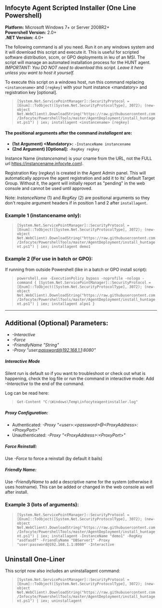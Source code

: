## Infocyte Agent Scripted Installer (One Line Powershell)
**Platform:** Microsoft Windows 7+ or Server 2008R2+\
**Powershell Version:** 2.0+\
**.NET Version:** 4.0+

The following command is all you need.  Run it on any windows system and it will download this script and execute it.  This is useful for scripted software distribution, sccm, or GPO deployments in leu of an MSI.  The script will manage an automated installation process for the HUNT agent.  *IMPORTANT: You DO NOT need to download this script. Leave it here unless you want to host it yourself.*

To execute this script on a windows host, run this command replacing `<instancename>` and `[regkey]` with your hunt instance \<mandatory\> and registration key [optional].


> `[System.Net.ServicePointManager]::SecurityProtocol = [Enum]::ToObject([System.Net.SecurityProtocolType], 3072); (new-object Net.WebClient).DownloadString("https://raw.githubusercontent.com/Infocyte/PowershellTools/master/AgentDeployment/install_huntagent.ps1") | iex; installagent <instancename> [regkey]`


#### The positional arguments after the command *installagent* are:  
* **(1st Argument) \<Mandatory\>:** `-InstanceName instancename`
* **(2nd Argument) [Optional]:** `-RegKey regkey`

Instance Name (*instancename*) is your cname from the URL, not the FULL url https://instancename.infocyte.com).

Registration Key (*regkey*) is created in the Agent Admin panel. This will automatically approve the agent registration and add it to its' default Target Group. Without it, the agent will initially report as "pending" in the web console and cannot be used until approved.

Note: *InstanceName* (1) and *RegKey* (2) are positional arguments so they don't require argument headers if in position 1 and 2 after `installagent`.

### Example 1 (instancename only):  
> `[System.Net.ServicePointManager]::SecurityProtocol = [Enum]::ToObject([System.Net.SecurityProtocolType], 3072);
(new-object Net.WebClient).DownloadString("https://raw.githubusercontent.com/Infocyte/PowershellTools/master/AgentDeployment/install_huntagent.ps1") | iex;
installagent demo1`

### Example 2 (For use in batch or GPO):
If running from outside Powershell (like in a batch or GPO install script):
> `powershell.exe -ExecutionPolicy bypass -noprofile -nologo -command { [System.Net.ServicePointManager]::SecurityProtocol = [Enum]::ToObject([System.Net.SecurityProtocolType], 3072); (new-object Net.WebClient).DownloadString("https://raw.githubusercontent.com/Infocyte/PowershellTools/master/AgentDeployment/install_huntagent.ps1") | iex; installagent alpo1 }`

---

## Additional (Optional) Parameters:
* *-Interactive*
* *-Force*
* *-FriendlyName "String"*
* *-Proxy "user:password@192.168.1.1:8080"*


##### Interactive Mode
Silent run is default so if you want to troubleshoot or check out what is happening, check the log file or run the command in interactive mode:  Add *-Interactive* to the end of the command.

Log can be read here:
> `Get-Content "C:\Windows\Temp\infocyteagentinstaller.log"`

##### Proxy Configuration:
* Authenticated: *-Proxy "\<user\>:\<password\>@\<ProxyAddress\>:\<ProxyPort\>"*
* Unauthenticated: *-Proxy "\<ProxyAddress\>:\<ProxyPort\>"*

##### Force Reinstall:
Use *-Force* to force a reinstall (by default it bails)

##### Friendly Name:
Use *-FriendlyName* to add a descriptive name for the system (otherwise it uses hostname). This can be added or changed in the web console as well after install.


### Example 3 (lots of arguments):  
> `[System.Net.ServicePointManager]::SecurityProtocol = [Enum]::ToObject([System.Net.SecurityProtocolType], 3072);
(new-object Net.WebClient).DownloadString("https://raw.githubusercontent.com/Infocyte/PowershellTools/master/AgentDeployment/install_huntagent.ps1") | iex;
installagent -InstanceName "demo1" -RegKey "asdfasdf" -FriendlyName "DBServer1" -Proxy "user:password@192.168.1.1:8080" -Interactive`


## Uninstall One-Liner
This script now also includes an uninstallagent command:

> `[System.Net.ServicePointManager]::SecurityProtocol = [Enum]::ToObject([System.Net.SecurityProtocolType], 3072); (new-object Net.WebClient).DownloadString("https://raw.githubusercontent.com/Infocyte/PowershellTools/master/AgentDeployment/install_huntagent.ps1") | iex; uninstallagent`
